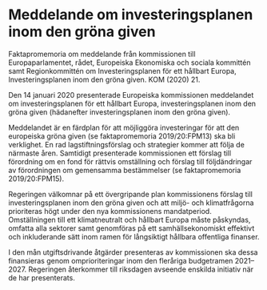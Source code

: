 # Meddelande om investeringsplanen inom den gröna given

Faktapromemoria om meddelande från kommissionen till Europaparlamentet, rådet, Europeiska Ekonomiska och sociala kommittén samt Regionkommittén om
Investeringsplanen för ett hållbart Europa, Investeringsplanen inom den gröna
given. KOM (2020) 21.

Den 14 januari 2020 presenterade Europeiska kommissionen meddelandet om investeringsplanen för ett hållbart Europa, investeringsplanen inom den gröna given (hädanefter investeringsplanen inom den gröna given).

Meddelandet är en färdplan för att möjliggöra investeringar för att den
europeiska gröna given (se faktapromemoria 2019/20:FPM13) ska bli
verklighet. En rad lagstiftningsförslag och strategier kommer att följa de
närmaste åren. Samtidigt presenterade kommissionen ett förslag till
förordning om en fond för rättvis omställning och förslag till följdändringar av förordningen om gemensamma bestämmelser (se faktapromemoria 2019/20:FPM15).

Regeringen välkomnar på ett övergripande plan kommissionens förslag till investeringsplanen inom den gröna given och att miljö- och klimatfrågorna prioriteras högt under den nya kommissionens mandatperiod. Omställningen till ett klimatneutralt och hållbart Europa måste påskyndas, omfatta alla sektorer samt genomföras på ett samhällsekonomiskt effektivt och inkluderande sätt inom ramen för långsiktigt hållbara offentliga finanser.

I den mån utgiftsdrivande åtgärder presenteras av kommissionen ska dessa finansieras genom omprioriteringar inom den fleråriga budgetramen 2021–2027. Regeringen återkommer till riksdagen avseende enskilda initiativ när de har presenterats.
